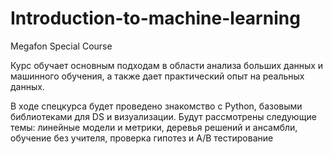 # Introduction-to-machine-learning
Megafon Special Course

Курс обучает основным подходам в области анализа больших данных и машинного обучения, а также дает практический опыт на реальных данных. 

В ходе спецкурса будет проведено знакомство с Python, базовыми библиотеками для DS и визуализации. Будут рассмотрены следующие темы: линейные модели и метрики, деревья решений и ансамбли, обучение без учителя, проверка гипотез и A/B тестирование
